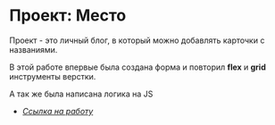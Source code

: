 # Проект: Место  
  
Проект - это личный блог, в который можно добавлять карточки с названиями. 
  
В этой работе впервые была создана форма и повторил **__flex__** и **__grid__** инструменты верстки.  

А так же была написана логика на JS   



  
* [*Ссылка на работу*](https://chapion777.github.io/mesto-project/index.html)  
